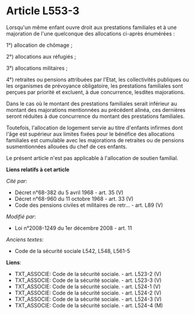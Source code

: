 # Article L553-3

Lorsqu'un même enfant ouvre droit aux prestations familiales et à une majoration de l'une quelconque des allocations ci-après
énumérées : 

1°) allocation de chômage ; 

2°) allocations aux réfugiés ; 

3°) allocations militaires ; 

4°) retraites ou pensions attribuées par l'Etat, les collectivités publiques ou les organismes de prévoyance obligatoire, les
prestations familiales sont perçues par priorité et excluent, à due concurrence, lesdites majorations.

Dans le cas où le montant des prestations familiales serait inférieur au montant des majorations mentionnées au précédent
alinéa, ces dernières seront réduites à due concurrence du montant des prestations familiales. 

Toutefois, l'allocation de logement servie au titre d'enfants infirmes dont l'âge est supérieur aux limites fixées pour le
bénéfice des allocations familiales est cumulable avec les majorations de retraites ou de pensions susmentionnées allouées du
chef de ces enfants. 

Le présent article n'est pas applicable à l'allocation de soutien familial.

**Liens relatifs à cet article**

_Cité par_:

  - Décret n°68-382 du 5 avril 1968 - art. 35 (V)
  - Décret n°68-960 du 11 octobre 1968 - art. 33 (V)
  - Code des pensions civiles et militaires de retr... - art. L89 (V)

_Modifié par_:

  - Loi n°2008-1249 du 1er décembre 2008 - art. 11

_Anciens textes_:

  - Code de la sécurité sociale L542, L548, L561-5

**Liens**:

  - TXT_ASSOCIE: Code de la sécurité sociale. - art. L523-2 (V)
  - TXT_ASSOCIE: Code de la sécurité sociale. - art. L523-3 (V)
  - TXT_ASSOCIE: Code de la sécurité sociale. - art. L524-1 (V)
  - TXT_ASSOCIE: Code de la sécurité sociale. - art. L524-2 (V)
  - TXT_ASSOCIE: Code de la sécurité sociale. - art. L524-3 (V)
  - TXT_ASSOCIE: Code de la sécurité sociale. - art. L524-4 (M)
